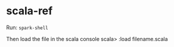 # scala-ref

Run:
`spark-shell`

Then load the file in the scala console
scala> :load filename.scala
